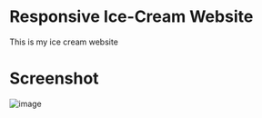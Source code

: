 # Responsive Ice-Cream Website 
This is my ice cream website

# Screenshot

![image](https://github.com/Searchlink123/ice-cream/assets/168647034/c713160b-efd8-4659-9304-c709cd71e1d2)
